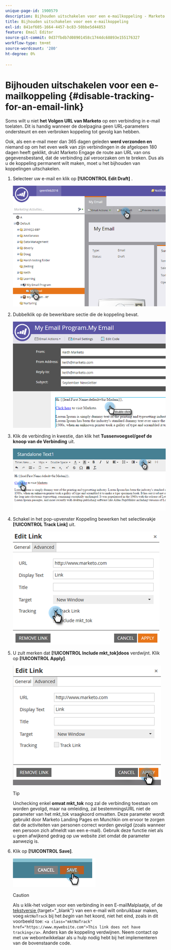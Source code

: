 ```yaml
---
unique-page-id: 1900579
description: Bijhouden uitschakelen voor een e-mailkoppeling - Marketo Docs - Productdocumentatie
title: Bijhouden uitschakelen voor een e-mailkoppeling
exl-id: 841ef605-1664-4457-bc83-50bbe5d44853
feature: Email Editor
source-git-commit: 0d37fbdb7d08901458c1744dc68893e155176327
workflow-type: tm+mt
source-wordcount: '280'
ht-degree: 0%

---
```


# Bijhouden uitschakelen voor een e-mailkoppeling {#disable-tracking-for-an-email-link}

Soms wilt u niet **het Volgen URL van Marketo** op een verbinding in e-mail toelaten. Dit is handig wanneer de doelpagina geen URL-parameters ondersteunt en een verbroken koppeling tot gevolg kan hebben.

Ook, als een e-mail meer dan 365 dagen geleden **werd verzonden en** niemand op om het even welk van zijn verbindingen in de afgelopen 180 dagen heeft geklikt, drukt Marketo Engage de route aan URL van ons gegevensbestand, dat de verbinding zal veroorzaken om te breken. Dus als u de koppeling permanent wilt maken, moet u het bijhouden van koppelingen uitschakelen.

1. Selecteer uw e-mail en klik op **[!UICONTROL Edit Draft]** .

   ![](assets/one-7.png)

1. Dubbelklik op de bewerkbare sectie die de koppeling bevat.

   ![](assets/two-6.png)

1. Klik de verbinding in kwestie, dan klik het **Tussenvoegsel/geef de knoop van de Verbinding** uit.

   ![](assets/three-6.png)

1. Schakel in het pop-upvenster Koppeling bewerken het selectievakje **[!UICONTROL Track Link]** uit.

   ![](assets/four-4.png)

1. U zult merken dat **[!UICONTROL Include mkt_tok]doos** verdwijnt. Klik op **[!UICONTROL Apply]**.

   ![](assets/five-3.png)

   >[!TIP]
   >
   >Unchecking enkel **omvat mkt_tok** nog zal de verbinding toestaan om worden gevolgd, maar na omleiding, zal bestemmingsURL niet de parameter van het mkt_tok vraagkoord omvatten. Deze parameter wordt gebruikt door Marketo Landing Pages en Munchkin om ervoor te zorgen dat de activiteiten van personen correct worden gevolgd (zoals wanneer een persoon zich afmeldt van een e-mail). Gebruik deze functie niet als u geen afwijkend gedrag op uw website ziet omdat de parameter aanwezig is.

1. Klik op **[!UICONTROL Save]**.

   ![](assets/image2014-9-17-22-3a25-3a20.png)

   >[!CAUTION]
   >
   >Als u klik-het volgen voor een verbinding in een E-mailMalplaatje, of de [ tekstversie ](/help/marketo/product-docs/email-marketing/general/creating-an-email/edit-the-text-version-of-an-email.md){target="_blank"} van een e-mail wilt onbruikbaar maken, voeg `mktNoTrack` bij het *begin* van het koord, niet het eind, zoals in dit voorbeeld toe: `<a class="mktNoTrack" href="https://www.mywebsite.com">This link does not have tracking</a>`. Anders kan de koppeling verdwijnen. Neem contact op met uw webontwikkelaar als u hulp nodig hebt bij het implementeren van de bovenstaande code.
